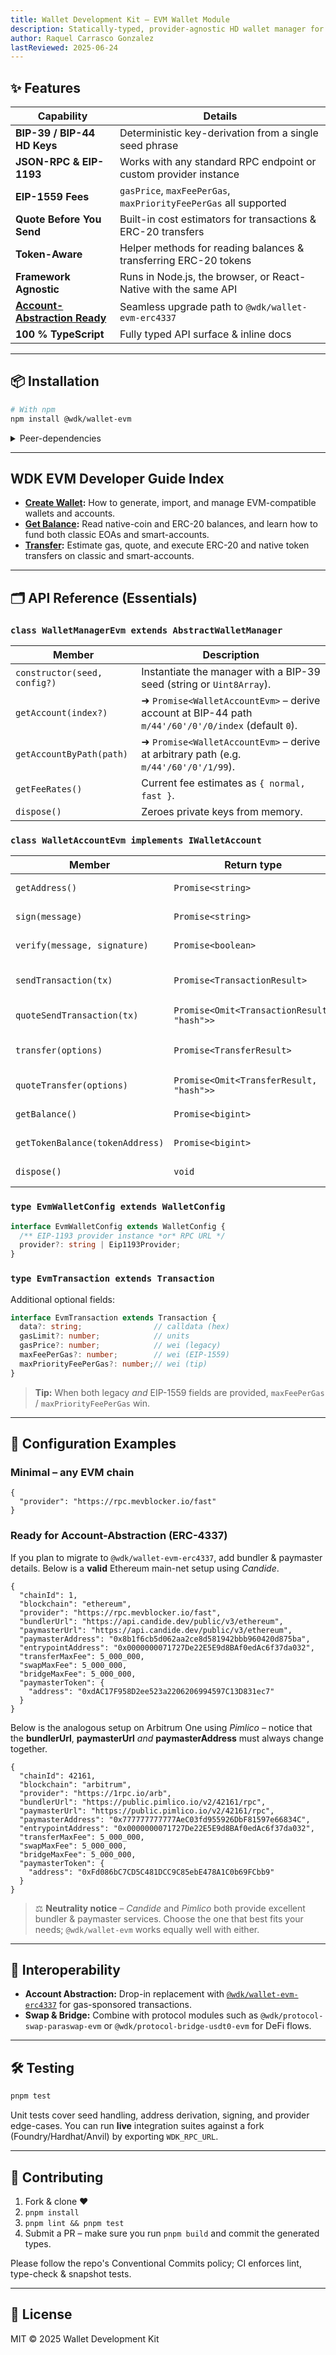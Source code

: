 ```yaml
---
title: Wallet Development Kit – EVM Wallet Module
description: Statically-typed, provider-agnostic HD wallet manager for any Ethereum-compatible chain.
author: Raquel Carrasco Gonzalez
lastReviewed: 2025-06-24
---
```


## ✨ Features

| Capability                    | Details                                                          |
| ----------------------------- | ---------------------------------------------------------------- |
| **BIP-39 / BIP-44 HD Keys**   | Deterministic key-derivation from a single seed phrase           |
| **JSON-RPC & EIP-1193**       | Works with any standard RPC endpoint or custom provider instance |
| **EIP-1559 Fees**             | `gasPrice`, `maxFeePerGas`, `maxPriorityFeePerGas` all supported |
| **Quote Before You Send**     | Built-in cost estimators for transactions & ERC-20 transfers     |
| **Token-Aware**               | Helper methods for reading balances & transferring ERC-20 tokens |
| **Framework Agnostic**        | Runs in Node.js, the browser, or React-Native with the same API  |
| **[Account-Abstraction Ready](./account-abstraction.md)** | Seamless upgrade path to `@wdk/wallet-evm-erc4337`               |
| **100 % TypeScript**          | Fully typed API surface & inline docs                            |

---

## 📦 Installation

```bash
# With npm
npm install @wdk/wallet-evm
```

<details>
<summary>Peer-dependencies</summary>

| Package                | Why                                         | Version        |
| ---------------------- | ------------------------------------------- | -------------- |
| `ethers` **or** `viem` | Low-level encoding, signing & RPC utilities | ^6.0 or latest |

</details>

---


## WDK EVM Developer Guide Index

- **[Create Wallet](./wdk-evm/create-wallet.md):** How to generate, import, and manage EVM-compatible wallets and accounts.
- **[Get Balance](./wdk-evm/get-balance.md):** Read native-coin and ERC-20 balances, and learn how to fund both classic EOAs and smart-accounts.
- **[Transfer](./wdk-evm/transfer.md):** Estimate gas, quote, and execute ERC-20 and native token transfers on classic and smart-accounts.

---

## 🗂️ API Reference (Essentials)

### `class WalletManagerEvm extends AbstractWalletManager`

| Member                       | Description                                                                                         |
| ---------------------------- | --------------------------------------------------------------------------------------------------- |
| `constructor(seed, config?)` | Instantiate the manager with a BIP-39 seed (string or `Uint8Array`).                                |
| `getAccount(index?)`         | ➜ `Promise<WalletAccountEvm>` – derive account at BIP-44 path `m/44'/60'/0'/0/index` (default `0`). |
| `getAccountByPath(path)`     | ➜ `Promise<WalletAccountEvm>` – derive at arbitrary path (e.g. `m/44'/60'/0'/1/99`).                |
| `getFeeRates()`              | Current fee estimates as `{ normal, fast }`.                                                        |
| `dispose()`                  | Zeroes private keys from memory.                                                                    |

### `class WalletAccountEvm implements IWalletAccount`

| Member                          | Return type                                | Notes                                   |
| ------------------------------- | ------------------------------------------ | --------------------------------------- |
| `getAddress()`                  | `Promise<string>`                          | Checksummed EVM address                 |
| `sign(message)`                 | `Promise<string>`                          | EIP-191 personal-sign                   |
| `verify(message, signature)`    | `Promise<boolean>`                         | Verifies `sign(...)` result             |
| `sendTransaction(tx)`           | `Promise<TransactionResult>`               | Native or contract interaction          |
| `quoteSendTransaction(tx)`      | `Promise<Omit<TransactionResult, "hash">>` | Dry-run for gas usage                   |
| `transfer(options)`             | `Promise<TransferResult>`                  | ERC-20 helper (wraps `sendTransaction`) |
| `quoteTransfer(options)`        | `Promise<Omit<TransferResult, "hash">>`    | Dry-run for ERC-20 transfer             |
| `getBalance()`                  | `Promise<bigint>`                          | Native-token balance (wei)              |
| `getTokenBalance(tokenAddress)` | `Promise<bigint>`                          | ERC-20 balance (base-unit)              |
| `dispose()`                     | `void`                                     | Forget account + private key            |

### `type EvmWalletConfig extends WalletConfig`

```ts
interface EvmWalletConfig extends WalletConfig {
  /** EIP-1193 provider instance *or* RPC URL */
  provider?: string | Eip1193Provider;
}
```

### `type EvmTransaction extends Transaction`

Additional optional fields:

```ts
interface EvmTransaction extends Transaction {
  data?: string;                // calldata (hex)
  gasLimit?: number;            // units
  gasPrice?: number;            // wei (legacy)
  maxFeePerGas?: number;        // wei (EIP-1559)
  maxPriorityFeePerGas?: number;// wei (tip)
}
```

> **Tip:** When both legacy *and* EIP-1559 fields are provided, `maxFeePerGas` / `maxPriorityFeePerGas` win.

---

## 🔧 Configuration Examples

### Minimal – any EVM chain

```jsonc
{
  "provider": "https://rpc.mevblocker.io/fast"
}
```

### Ready for Account-Abstraction (ERC-4337)

If you plan to migrate to `@wdk/wallet-evm-erc4337`, add bundler & paymaster details.
Below is a **valid** Ethereum main-net setup using *Candide*.

```jsonc
{
  "chainId": 1,
  "blockchain": "ethereum",
  "provider": "https://rpc.mevblocker.io/fast",
  "bundlerUrl": "https://api.candide.dev/public/v3/ethereum",
  "paymasterUrl": "https://api.candide.dev/public/v3/ethereum",
  "paymasterAddress": "0x8b1f6cb5d062aa2ce8d581942bbb960420d875ba",
  "entrypointAddress": "0x0000000071727De22E5E9d8BAf0edAc6f37da032",
  "transferMaxFee": 5_000_000,
  "swapMaxFee": 5_000_000,
  "bridgeMaxFee": 5_000_000,
  "paymasterToken": {
    "address": "0xdAC17F958D2ee523a2206206994597C13D831ec7"
  }
}
```

Below is the analogous setup on Arbitrum One using *Pimlico* – notice that the **bundlerUrl**, **paymasterUrl** *and* **paymasterAddress** must always change together.

```jsonc
{
  "chainId": 42161,
  "blockchain": "arbitrum",
  "provider": "https://1rpc.io/arb",
  "bundlerUrl": "https://public.pimlico.io/v2/42161/rpc",
  "paymasterUrl": "https://public.pimlico.io/v2/42161/rpc",
  "paymasterAddress": "0x777777777777AeC03fd955926DbF81597e66834C",
  "entrypointAddress": "0x0000000071727De22E5E9d8BAf0edAc6f37da032",
  "transferMaxFee": 5_000_000,
  "swapMaxFee": 5_000_000,
  "bridgeMaxFee": 5_000_000,
  "paymasterToken": {
    "address": "0xFd086bC7CD5C481DCC9C85ebE478A1C0b69FCbb9"
  }
}
```

> ⚖️ **Neutrality notice** – *Candide* and *Pimlico* both provide excellent bundler & paymaster services. Choose the one that best fits your needs; `@wdk/wallet-evm` works equally well with either.

---

## 🧩 Interoperability

* **Account Abstraction:** Drop-in replacement with [`@wdk/wallet-evm-erc4337`](../wallet-evm-erc4337) for gas-sponsored transactions.
* **Swap & Bridge:** Combine with protocol modules such as `@wdk/protocol-swap-paraswap-evm` or `@wdk/protocol-bridge-usdt0-evm` for DeFi flows.

---

## 🛠️ Testing

```bash
pnpm test
```

Unit tests cover seed handling, address derivation, signing, and provider edge-cases.
You can run **live** integration suites against a fork (Foundry/Hardhat/Anvil) by exporting `WDK_RPC_URL`.

---

## 🤝 Contributing

1. Fork & clone ❤
2. `pnpm install`
3. `pnpm lint && pnpm test`
4. Submit a PR – make sure you run `pnpm build` and commit the generated types.

Please follow the repo's Conventional Commits policy; CI enforces lint, type-check & snapshot tests.

---

## 📝 License

MIT © 2025 Wallet Development Kit
